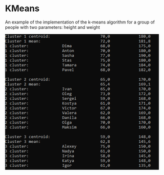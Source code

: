 # KMeans

An example of the implementation of the k-means algorithm for a group of people with two parameters: height and weight

![Result](https://github.com/aleksandrmte/KMeans/blob/master/KMeans.Demo/cluster.png)
